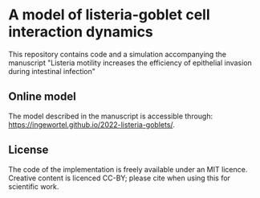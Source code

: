 # A model of listeria-goblet cell interaction dynamics

This repository contains code and a simulation accompanying the manuscript "Listeria motility increases the efficiency of epithelial invasion during intestinal infection"

## Online model

The model described in the manuscript is accessible through: https://ingewortel.github.io/2022-listeria-goblets/.

## License

The code of the implementation is freely available under an MIT licence. Creative content is licenced CC-BY; please cite when using this for scientific work. 
